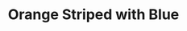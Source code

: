 ---
layout: piece
collection_: beading
title: Orange Striped with Blue
id: orange-striped-with-blue
media: Beads, material, thread
description: Peyote stitch beading encasing beaded object, mixed media fabrics with quilted design in a glassed maple frame two inches in depth.
dimensions: 15" x 15½"
price: $300
create_date: 2012
---